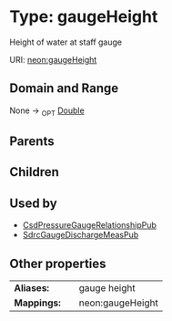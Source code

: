 
# Type: gaugeHeight


Height of water at staff gauge

URI: [neon:gaugeHeight](https://data.neonscience.org/gaugeHeight)


## Domain and Range

None ->  <sub>OPT</sub> [Double](types/Double.md)

## Parents


## Children


## Used by

 * [CsdPressureGaugeRelationshipPub](CsdPressureGaugeRelationshipPub.md)
 * [SdrcGaugeDischargeMeasPub](SdrcGaugeDischargeMeasPub.md)

## Other properties

|  |  |  |
| --- | --- | --- |
| **Aliases:** | | gauge height |
| **Mappings:** | | neon:gaugeHeight |

